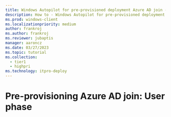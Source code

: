 ```yaml
---
title: Windows Autopilot for pre-provisioned deployment Azure AD join - Step 8 of 9 - User phase
description: How to - Windows Autopilot for pre-provisioned deployment Azure AD join - Step 8 of 9 - User phase.
ms.prod: windows-client
ms.localizationpriority: medium
author: frankroj
ms.author: frankroj
ms.reviewer: jubaptis
manager: aaroncz
ms.date: 03/27/2023
ms.topic: tutorial
ms.collection: 
  - tier1
  - highpri
ms.technology: itpro-deploy
---
```


# Pre-provisioning Azure AD join: User phase